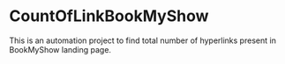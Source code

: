 # CountOfLinkBookMyShow
This is an automation project to find total number of hyperlinks present in BookMyShow landing page.
